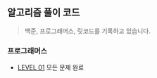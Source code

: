 ## 알고리즘 풀이 코드 


> 백준, 프로그래머스, 릿코드를 기록하고 있습니다.



### 프로그래머스

* [LEVEL 01](https://github.com/pursue503/coding-test/tree/master/src/level01) 모든 문제 완료 
